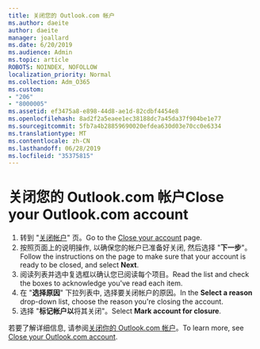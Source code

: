 ```yaml
---
title: 关闭您的 Outlook.com 帐户
ms.author: daeite
author: daeite
manager: joallard
ms.date: 6/20/2019
ms.audience: Admin
ms.topic: article
ROBOTS: NOINDEX, NOFOLLOW
localization_priority: Normal
ms.collection: Adm_O365
ms.custom:
- "206"
- "8000005"
ms.assetid: ef3475a8-e898-44d8-ae1d-82cdbf4454e8
ms.openlocfilehash: 8ad2f2a5eaee1ec38188dc7a45da37f904be1e77
ms.sourcegitcommit: 5fb7a4b28859690020efdea630d03e70cc0e6334
ms.translationtype: MT
ms.contentlocale: zh-CN
ms.lasthandoff: 06/28/2019
ms.locfileid: "35375815"
---
```

# <a name="close-your-outlookcom-account"></a><span data-ttu-id="539cc-102">关闭您的 Outlook.com 帐户</span><span class="sxs-lookup"><span data-stu-id="539cc-102">Close your Outlook.com account</span></span>

1. <span data-ttu-id="539cc-103">转到 "[关闭帐户](https://go.microsoft.com/fwlink/p/?linkid=845493)" 页。</span><span class="sxs-lookup"><span data-stu-id="539cc-103">Go to the [Close your account](https://go.microsoft.com/fwlink/p/?linkid=845493) page.</span></span>
2. <span data-ttu-id="539cc-104">按照页面上的说明操作, 以确保您的帐户已准备好关闭, 然后选择 "**下一步**"。</span><span class="sxs-lookup"><span data-stu-id="539cc-104">Follow the instructions on the page to make sure that your account is ready to be closed, and select **Next**.</span></span>
3. <span data-ttu-id="539cc-105">阅读列表并选中复选框以确认您已阅读每个项目。</span><span class="sxs-lookup"><span data-stu-id="539cc-105">Read the list and check the boxes to acknowledge you've read each item.</span></span>
4. <span data-ttu-id="539cc-106">在 "**选择原因**" 下拉列表中, 选择要关闭帐户的原因。</span><span class="sxs-lookup"><span data-stu-id="539cc-106">In the **Select a reason** drop-down list, choose the reason you're closing the account.</span></span>
5. <span data-ttu-id="539cc-107">选择 "**标记帐户以**将其关闭"。</span><span class="sxs-lookup"><span data-stu-id="539cc-107">Select **Mark account for closure**.</span></span>

<span data-ttu-id="539cc-108">若要了解详细信息, 请参阅[关闭你的 Outlook.com 帐户](https://support.office.com/article/564b801e-2a47-4cb2-afa8-12ead3185038?wt.mc_id=Office_Outlook_com_Alchemy)。</span><span class="sxs-lookup"><span data-stu-id="539cc-108">To learn more, see [Close your Outlook.com account](https://support.office.com/article/564b801e-2a47-4cb2-afa8-12ead3185038?wt.mc_id=Office_Outlook_com_Alchemy).</span></span>
  